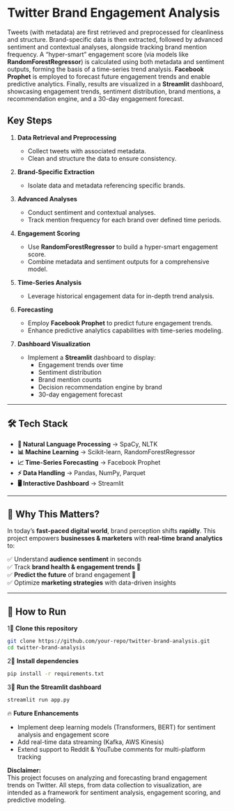 # Twitter Brand Engagement Analysis

Tweets (with metadata) are first retrieved and preprocessed for cleanliness and structure. Brand-specific data is then extracted, followed by advanced sentiment and contextual analyses, alongside tracking brand mention frequency. A “hyper-smart” engagement score (via models like **RandomForestRegressor**) is calculated using both metadata and sentiment outputs, forming the basis of a time-series trend analysis. **Facebook Prophet** is employed to forecast future engagement trends and enable predictive analytics. Finally, results are visualized in a **Streamlit** dashboard, showcasing engagement trends, sentiment distribution, brand mentions, a recommendation engine, and a 30-day engagement forecast.

## Key Steps

1. **Data Retrieval and Preprocessing**  
   - Collect tweets with associated metadata.  
   - Clean and structure the data to ensure consistency.

2. **Brand-Specific Extraction**  
   - Isolate data and metadata referencing specific brands.  

3. **Advanced Analyses**  
   - Conduct sentiment and contextual analyses.  
   - Track mention frequency for each brand over defined time periods.

4. **Engagement Scoring**  
   - Use **RandomForestRegressor** to build a hyper-smart engagement score.  
   - Combine metadata and sentiment outputs for a comprehensive model.

5. **Time-Series Analysis**  
   - Leverage historical engagement data for in-depth trend analysis.

6. **Forecasting**  
   - Employ **Facebook Prophet** to predict future engagement trends.  
   - Enhance predictive analytics capabilities with time-series modeling.

7. **Dashboard Visualization**  
   - Implement a **Streamlit** dashboard to display:  
     - Engagement trends over time  
     - Sentiment distribution  
     - Brand mention counts  
     - Decision recommendation engine by brand  
     - 30-day engagement forecast  

---
## 🛠️ Tech Stack

- **📝 Natural Language Processing** → SpaCy, NLTK  
- **📊 Machine Learning** → Scikit-learn, RandomForestRegressor  
- **📈 Time-Series Forecasting** → Facebook Prophet  
- **⚡ Data Handling** → Pandas, NumPy, Parquet  
- **🖥️ Interactive Dashboard** → Streamlit  

---

## 🎯 Why This Matters?

In today’s **fast-paced digital world**, brand perception shifts **rapidly**. This project empowers **businesses & marketers** with **real-time brand analytics** to:

✅ Understand **audience sentiment** in seconds  
✅ Track **brand health & engagement trends** 📢  
✅ **Predict the future** of brand engagement 📅  
✅ Optimize **marketing strategies** with data-driven insights  

---

## 🚀 How to Run

1⃣ **Clone this repository**  
```bash
git clone https://github.com/your-repo/twitter-brand-analysis.git
cd twitter-brand-analysis
```

2⃣ **Install dependencies**
```bash
pip install -r requirements.txt
```

3⃣ **Run the Streamlit dashboard**
```bash
streamlit run app.py
```

🔥 **Future Enhancements**
- Implement deep learning models (Transformers, BERT) for sentiment analysis  and engagement score 
- Add real-time data streaming (Kafka, AWS Kinesis)
- Extend support to Reddit & YouTube comments for multi-platform tracking


**Disclaimer:**  
This project focuses on analyzing and forecasting brand engagement trends on Twitter. All steps, from data collection to visualization, are intended as a framework for sentiment analysis, engagement scoring, and predictive modeling.

